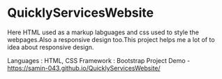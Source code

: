 # QuicklyServicesWebsite

Here HTML used as a markup labguages and css used to style the webpages.Also a responsive design too.This project helps me a lot of to idea about responsive design.

Languages : HTML, CSS
Framework : Bootstrap
Project Demo - https://samin-043.github.io/QuicklyServicesWebsite/
